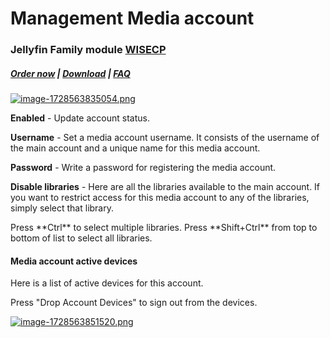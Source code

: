 # Management Media account

### Jellyfin Family module **[WISECP](https://puqcloud.com/link.php?id=78)** 

##### [Order now](https://puqcloud.com/index.php?rp=/store/wisecp-module-jellyfin-family) | [Download](https://download.puqcloud.com/WISECP/Product/PUQ_WISECP-Jellyfin-Family/) | [FAQ](https://faq.puqcloud.com/)

[![image-1728563835054.png](https://doc.puq.info/uploads/images/gallery/2024-10/scaled-1680-/image-1728563835054.png)](https://doc.puq.info/uploads/images/gallery/2024-10/image-1728563835054.png)

**Enabled** - Update account status.

**Username** - Set a media account username. It consists of the username of the main account and a unique name for this media account.

**Password** - Write a password for registering the media account.

**Disable libraries** - Here are all the libraries available to the main account. If you want to restrict access for this media account to any of the libraries, simply select that library.

<p class="callout info">Press **Ctrl** to select multiple libraries.  
Press **Shift+Ctrl** from top to bottom of list to select all libraries.</p>

#### Media account active devices

Here is a list of active devices for this account.

<p class="callout info">Press "Drop Account Devices" to sign out from the devices.</p>

[![image-1728563851520.png](https://doc.puq.info/uploads/images/gallery/2024-10/scaled-1680-/image-1728563851520.png)](https://doc.puq.info/uploads/images/gallery/2024-10/image-1728563851520.png)